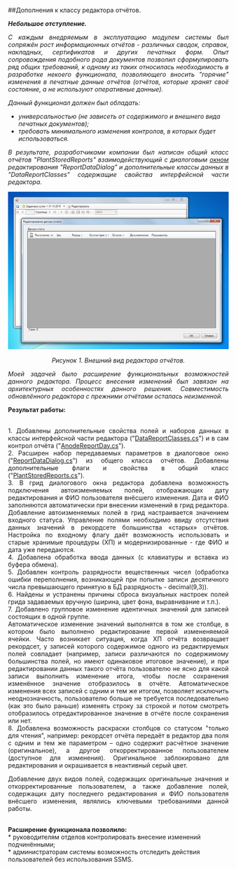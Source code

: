 ##Дополнения к классу редактора отчётов.

<b><i>Небольшое отступление.</b><br>
<p align="justify">С каждым внедряемым в эксплуатацию модулем системы был сопряжён рост информационных отчётов - различных сводок, справок, накладных, сертификатов и других печатных форм.
Опыт сопровождения подобного рода документов позволил сформулировать ряд общих требований, к одному из таких относилась необходимость в разработке некоего функционала, позволяющего вносить "горячие" изменения в печатные данные отчётов (отчётов, которые хранят своё состояние, а не используют оперативные данные).</p>
Данный функционал должен был обладать:<br>
<ul>
 <li>универсальностью (не зависеть от содержимого и внешнего вида печатных документов);</li>
 <li>требовать минимального изменения контролов, в которых будет использоваться.</li>
</ul>
<p align="justify">
В результате, разработчиками компании был написан общий класс отчётов "PlantStoredReports" взаимодействующий с диалоговым <a href="https://raw.githubusercontent.com/M-Panteleev/Portfolio-2015/master/PlantStoredReports/Screenshots/AnodeReportDay.png" target="_blank" title= "Открыть в новой вкдадке">окном</a> редактирования "ReportDataDialog" и дополнительные классы данных в "DataReportClasses" содержащие свойства интерфейсной части редактора.<br>
</p>

![image1](https://raw.githubusercontent.com/M-Panteleev/Portfolio-2015/master/PlantStoredReports/Screenshots/AnodeReportDay.png "Внешний вид редактора отчётов")
<p align="center">Рисунок 1. Внешний вид редактора отчётов.</p>

<p align="justify">
Моей задачей было расширение функциональных возможностей данного редактора. Процесс внесения изменений был завязан на архитектурных особенностях данного решения. Совместимость обновлённого редактора с прежними отчётами осталась неизменной.</p></i>

<b>Результат работы:</b><br><br>
<p align="justify">1.  Добавлены дополнительные свойства полей и наборов данных в классы интерфейсной части редактора ("<a href="https://github.com/M-Panteleev/Portfolio-2015/blob/master/PlantStoredReports/CS/DataReportClasses.cs" target="_blank" title= "Открыть в новой вкдадке">DataReportClasses.cs</a>") и в сам контрол отчёта ("<a href="https://github.com/M-Panteleev/Portfolio-2015/blob/master/PlantStoredReports/CS/AnodeReportDay.cs" target="_blank" title= "Открыть в новой вкдадке">AnodeReportDay.cs</a>").<br>
2.  Расширен набор передаваемых параметров в диалоговое окно ("<a  href="https://github.com/M-Panteleev/Portfolio-2015/blob/master/PlantStoredReports/CS/ReportDataDialog.cs" target="_blank" title= "Открыть в новой вкдадке">ReportDataDialog.cs</a>") из общего класса отчётов. Добавлены дополнительные флаги и свойства в общий класс ("<a href="https://github.com/M-Panteleev/Portfolio-2015/blob/master/PlantStoredReports/CS/PlantStoredReports.cs" target="_blank" title= "Открыть в новой вкдадке">PlantStoredReports.cs</a>").<br>
3.  В грид диалогового окна редактора добавлена возможность подключения автоизменяемых полей, отображающих дату редактирования и ФИО пользователя внёсшего изменения. Дата и ФИО заполняются автоматически при внесении изменений в грид редактора. Добавление автоизменяемых полей в грид настраивается значением входного статуса. Управление полями необходимо ввиду отсутствия данных значений в рекордсете большинства «старых» отчётов. Настройка по входному флагу даёт возможность использовать и старые хранимые процедуры (ХП) и модернизированные - где ФИО и дата уже передаются.<br>
4.  Добавлена обработка ввода данных (с клавиатуры и вставка из буфера обмена).<br>
5.  Добавлен контроль разрядности вещественных чисел (обработка ошибки переполнения, возникающей при попытке записи десятичного числа превышающего принятую в БД разрядность - decimal(9,3)).<br>
6.  Найдены и устранены причины сброса визуальных настроек полей грида задаваемых вручную (ширина, цвет фона, выравнивание и т.п.).<br>
7.  Добавлено групповое изменение идентичных значений для записей состоящих в одной группе.<br>
Автоматическое изменение значений выполнятся в том же столбце, в котором было выполнено редактирование первой измененяемой ячейки. Часто возникает ситуация, когда ХП отчёта возвращает рекордсет, у записей которого содержимое одного из редактируемых полей совпадает (например, записи различаются по содержимому большинства полей, но имеют одинаковое итоговое значение), и при редактировании данных такого отчёта пользователю не ясно для какой записи выполнить изменение итога, чтобы после сохранения изменённое значение отобразилось в отчёте. Автоматическое изменения всех записей с одним и тем же итогом, позволяет исключить неоднозначность, пользователю больше не требуется последовательно (как это было раньше) изменять строку за строкой и потом смотреть отобразилось отредактированное значение в отчёте после сохранения или нет.<br>
8. Добавлена возможность раскраски столбцов со статусом "только для чтения", например: рекордсет отчёта передаёт в редактор два поля с одним и тем же параметром – одно содержит расчётное значение (оригинальное), а другое откорректированное пользователем (доступное для изменения). Оригинальное заблокировано для редактирования и окрашивается в неактивный серый цвет.</p>

<p align="justify">Добавление двух видов полей, содержащих оригинальные значения и откорректированные пользователем, а также добавление полей, содержащих дату последнего редактирования и ФИО пользователя внёсшего изменения, являлись ключевыми требованиями данной работы.</p><br>
<b>Расширение функционала позволило:</b><br>
* руководителям отделов контролировать внесение изменений подчинёнными;<br>
* администраторам системы возможность отследить действия пользователей без использования SSMS.<br>
